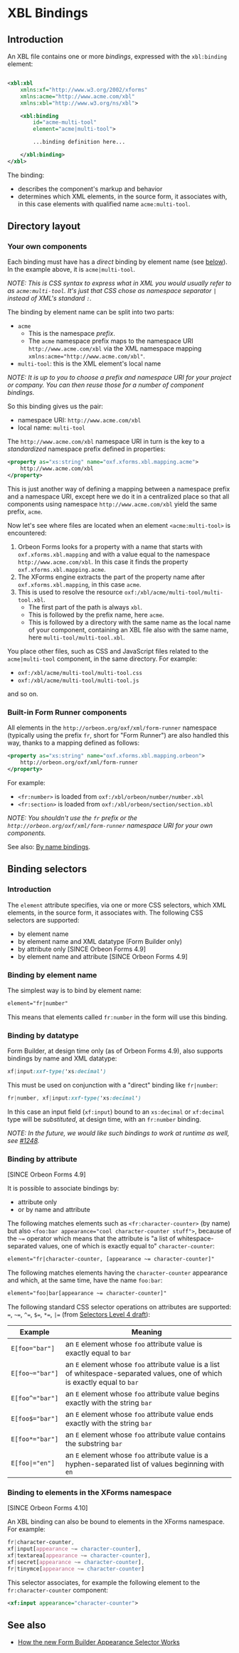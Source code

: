 # XBL Bindings

<!-- toc -->

## Introduction

An XBL file contains one or more *bindings*, expressed with the `xbl:binding` element:

```xml

<xbl:xbl
    xmlns:xf="http://www.w3.org/2002/xforms"
    xmlns:acme="http://www.acme.com/xbl"
    xmlns:xbl="http://www.w3.org/ns/xbl">

    <xbl:binding
        id="acme-multi-tool"
        element="acme|multi-tool">

        ...binding definition here...

    </xbl:binding>
</xbl>
```

The binding:

- describes the component's markup and behavior
- determines which XML elements, in the source form, it associates with, in this case elements with qualified name `acme:multi-tool`.

## Directory layout

### Your own components

Each binding must have has a *direct* binding by element name (see [below](#binding-by-element-name)). In the example above, it is `acme|multi-tool`.

*NOTE: This is CSS syntax to express what in XML you would usually refer to as `acme:multi-tool`. It's just that CSS chose as namespace separator `|` instead of XML's standard `:`.*

The binding by element name can be split into two parts:

- `acme`
    - This is the namespace *prefix*.
    - The `acme` namespace prefix maps to the namespace URI `http://www.acme.com/xbl` via the XML namespace mapping `xmlns:acme="http://www.acme.com/xbl"`.
- `multi-tool`: this is the XML element's local name

*NOTE: It is up to you to choose a prefix and namespace URI for your project or company. You can then reuse those for a number of component bindings.*

So this binding gives us the pair:

- namespace URI: `http://www.acme.com/xbl`
- local name: `multi-tool`

The `http://www.acme.com/xbl` namespace URI in turn is the key to a *standardized* namespace prefix defined in properties:

```xml
<property as="xs:string" name="oxf.xforms.xbl.mapping.acme">
    http://www.acme.com/xbl
</property>
```

This is just another way of defining a mapping between a namespace prefix and a namespace URI, except here we do it in a centralized place so that all components using namespace `http://www.acme.com/xbl` yield the same prefix, `acme`.

Now let's see where files are located when an element `<acme:multi-tool>` is encountered:

1. Orbeon Forms looks for a property with a name that starts with `oxf.xforms.xbl.mapping` and with a value equal to the namespace `http://www.acme.com/xbl`. In this case it finds the property `oxf.xforms.xbl.mapping.acme`.
2. The XForms engine extracts the part of the property name after `oxf.xforms.xbl.mapping`, in this case `acme`.
3. This is used to resolve the resource `oxf:/xbl/acme/multi-tool/multi-tool.xbl`.
    - The first part of the path is always `xbl`.
    - This is followed by the prefix name, here `acme`.
    - This is followed by a directory with the same name as the local name of your component, containing an XBL file also with the same name, here `multi-tool/multi-tool.xbl`.


You place other files, such as CSS and JavaScript files related to the `acme|multi-tool` component, in the same directory. For example:

- `oxf:/xbl/acme/multi-tool/multi-tool.css`
- `oxf:/xbl/acme/multi-tool/multi-tool.js`

and so on.

### Built-in Form Runner components

All elements in the `http://orbeon.org/oxf/xml/form-runner` namespace (typically using the prefix `fr`, short for "Form Runner") are also handled this way, thanks to a mapping defined as follows:

```xml
<property as="xs:string" name="oxf.xforms.xbl.mapping.orbeon">
    http://orbeon.org/oxf/xml/form-runner
</property>
```

For example:

- `<fr:number>` is loaded from `oxf:/xbl/orbeon/number/number.xbl`
- `<fr:section>` is loaded from `oxf:/xbl/orbeon/section/section.xbl`

*NOTE: You shouldn't use the `fr` prefix or the `http://orbeon.org/oxf/xml/form-runner` namespace URI for your own components.*

See also: [By name bindings](library.md#by-name-bindings).

## Binding selectors

### Introduction

The `element` attribute specifies, via one or more CSS selectors, which XML elements, in the source form, it associates with. The following CSS selectors are supported:

- by element name
- by element name and XML datatype (Form Builder only)
- by attribute only [SINCE Orbeon Forms 4.9]
- by element name and attribute [SINCE Orbeon Forms 4.9]

### Binding by element name

The simplest way is to bind by element name:

```xml
element="fr|number"
```

This means that elements called `fr:number` in the form will use this binding.

### Binding by datatype

Form Builder, at design time only (as of Orbeon Forms 4.9), also supports bindings by name and XML datatype:

```css
xf|input:xxf-type('xs:decimal')
```

This must be used on conjunction with a "direct" binding like `fr|number`:

```css
fr|number, xf|input:xxf-type('xs:decimal')
```

In this case an input field (`xf:input`) bound to an `xs:decimal` or `xf:decimal` type will be *substituted*, at design time, with an `fr:number` binding.

*NOTE: In the future, we would like such bindings to work at runtime as well, see [#1248](https://github.com/orbeon/orbeon-forms/issues/1248).*

### Binding by attribute

[SINCE Orbeon Forms 4.9]

It is possible to associate bindings by:

- attribute only
- or by name and attribute

The following matches elements such as `<fr:character-counter>` (by name) but also `<foo:bar appearance="cool character-counter stuff">`,
because of the `~=` operator which means that the attribute is "a list of whitespace-separated values, one of which is exactly equal to"
`character-counter`:

```xml
element="fr|character-counter, [appearance ~= character-counter]"
```

The following matches elements having the `character-counter` appearance and which, at the same time, have the name `foo:bar`:

```xml
element="foo|bar[appearance ~= character-counter]"
```

The following standard CSS selector operations on attributes are supported: `=`, `~=`, `^=`, `$=`, `*=`, `|=` (from [Selectors Level 4 draft](http://dev.w3.org/csswg/selectors-4/)):

|Example        |Meaning|
|---------------|-------|
|`E[foo="bar"]`	|an `E` element whose `foo` attribute value is exactly equal to `bar`|
|`E[foo~="bar"]`|an `E` element whose `foo` attribute value is a list of whitespace-separated values, one of which is exactly equal to `bar`|
|`E[foo^="bar"]`|an `E` element whose `foo` attribute value begins exactly with the string `bar`|
|`E[foo$="bar"]`|an `E` element whose `foo` attribute value ends exactly with the string `bar`|
|`E[foo*="bar"]`|an `E` element whose `foo` attribute value contains the substring `bar`|
|<code>E[foo&#124;="en"]</code>	|an `E` element whose `foo` attribute value is a hyphen-separated list of values beginning with `en`|

### Binding to elements in the XForms namespace

[SINCE Orbeon Forms 4.10]

An XBL binding can also be bound to elements in the XForms namespace. For example:

```css
fr|character-counter,
xf|input[appearance ~= character-counter],
xf|textarea[appearance ~= character-counter],
xf|secret[appearance ~= character-counter],
fr|tinymce[appearance ~= character-counter]
```

This selector associates, for example the following element to the `fr:character-counter` component:

```xml
<xf:input appearance="character-counter">
```

## See also

- [How the new Form Builder Appearance Selector Works](http://blog.orbeon.com/2015/06/how-new-form-builder-appearance.html)

